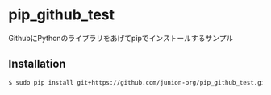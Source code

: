 pip_github_test
=================
GithubにPythonのライブラリをあげてpipでインストールするサンプル

Installation
------------
```bash
$ sudo pip install git+https://github.com/junion-org/pip_github_test.git

